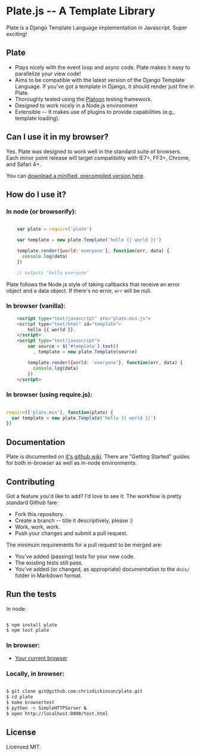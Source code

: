 Plate.js -- A Template Library
=================================

Plate is a Django Template Language implementation in Javascript. Super exciting!

Plate
----------
* Plays nicely with the event loop and async code. Plate makes it easy to parallelize your view code!
* Aims to be compatible with the latest version of the Django Template Language. If you've got a template in Django, it should render just fine in Plate.
* Thoroughly tested using the [Platoon](http://github.com/chrisdickinson/platoon) testing framework.
* Designed to work nicely in a Node.js environment
* Extensible -- It makes use of plugins to provide capabilities (e.g., template loading).

Can I use it in my browser?
---------------------------

Yes. Plate was designed to work well in the standard suite of browsers. Each minor point release will target
compatibility with IE7+, FF3+, Chrome, and Safari 4+.

You can [download a minified, precompiled version here](https://raw.github.com/chrisdickinson/plate/master/plate.min.js).



How do I use it?
----------------

### In node (or browserify):

```javascript

    var plate = require('plate')

    var template = new plate.Template('hello {{ world }}')

    template.render({world:'everyone'}, function(err, data) {
      console.log(data)
    })

    // outputs "hello everyone"

```

Plate follows the Node.js style of taking callbacks that receive an error object and a data object. If there's no
error, `err` will be null.

### In browser (vanilla):

```html
    <script type="text/javascript" src="plate.min.js">
    <script type="text/html" id="template">
        hello {{ world }}.
    </script>
    <script type="text/javascript">
        var source = $('#template').text()
          , template = new plate.Template(source)

        template.render({world: 'everyone'}, function(err, data) {
          console.log(data)
        })
    </script>
```

### In browser (using require.js):

```javascript

require(['plate.min'], function(plate) {
  var template = new plate.Template('hello {{ world }}')
})


```

Documentation
-------------

Plate is documented on [it's github wiki](https://github.com/chrisdickinson/plate/wiki). There are "Getting Started"
guides for both in-browser as well as in-node environments.

Contributing
------------

Got a feature you'd like to add? I'd love to see it. The workflow is pretty standard Github fare:

* Fork this repository.
* Create a branch -- title it descriptively, please :)
* Work, work, work. 
* Push your changes and submit a pull request.

The minimum requirements for a pull request to be merged are:

* You've added (passing) tests for your new code.
* The existing tests still pass.
* You've added (or changed, as appropriate) documentation to the `docs/` folder in Markdown format.

Run the tests
-------------

In node:

````

$ npm install plate
$ npm test plate

````

### In browser:

* [Your current browser](http://chrisdickinson.github.com/plate/test.html)

### Locally, in browser:

````bash

$ git clone git@github.com:chrisdickinson/plate.git
$ cd plate
$ make browsertest
$ python -m SimpleHTTPServer &
$ open http://localhost:8000/test.html

````

License
-----------------
Licensed MIT.

